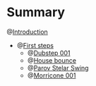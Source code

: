 # Summary

@[Introduction](./introduction.md)

- @[First steps](./first-steps.md)
  - @[Dubstep 001](./first-steps/dubstep-001.md)
  - @[House bounce](./first-steps/house-bounce.md)
  - @[Parov Stelar Swing](./first-steps/parov-stelar-swing.md)
  - @[Morricone 001](./first-steps/morricone-001.md)

